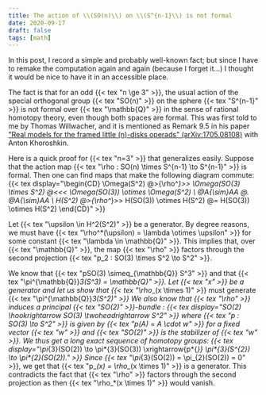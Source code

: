```yaml
---
title: The action of \\(SO(n)\\) on \\(S^{n-1}\\) is not formal
date: 2020-09-17
draft: false
tags: [math]
---
```


In this post, I record a simple and probably well-known fact; but since I have to remake the computation again and again (because I forget it...) I thought it would be nice to have it in an accessible place.

The fact is that for an odd {{< tex "n \ge 3" >}}, the usual action of the special orthogonal group {{< tex "SO(n)" >}} on the sphere {{< tex "S^{n-1}" >}} is not formal over {{< tex "\mathbb{Q}" >}} in the sense of rational homotopy theory, even though both spaces are formal.
This was first told to me by Thomas Willwacher, and it is mentioned as Remark 9.5 in his paper ["Real models for the framed little \(n\)-disks operads" (arXiv:1705.08108)](https://arxiv.org/abs/1705.08108) with Anton Khoroshkin.

Here is a quick proof for {{< tex "n=3" >}} that generalizes easily.
Suppose that the action map {{< tex "\rho : SO(n) \times S^{n-1} \to S^{n-1}" >}} is formal.
Then one can find maps that make the following diagram commute:
{{< tex display="\begin{CD} \Omega(S^2) @>{\rho^*}>> \Omega(SO(3) \times S^2) @<<< \Omega(SO(3)) \otimes \Omega(S^2) \\ @A{\sim}AA @. @A{\sim}AA \\ H(S^2) @>{\rho^*}>> H(SO(3)) \otimes H(S^2) @= H(SO(3)) \otimes H(S^2) \end{CD}" >}}

Let {{< tex "\upsilon \in H^2(S^2)" >}} be a generator.
By degree reasons, we must have {{< tex "\rho^*(\upsilon) = \lambda \otimes \upsilon" >}} for some constant {{< tex "\lambda \in \mathbb{Q}" >}}.
This implies that, over {{< tex "\mathbb{Q}" >}}, the map {{< tex "\rho" >}} factors through the second projection {{< tex "p_2 : SO(3) \times S^2 \to S^2" >}}.

We know that {{< tex "pSO(3) \simeq_{\mathbb{Q}} S^3" >}} and that {{< tex "\pi^{\mathbb{Q}}_3(S^3) = \mathbb{Q}" >}}.
Let {{< tex "x" >}} be a generator and let us show that {{< tex "\rho__(x \times 1)" >}} must generate {{< tex "\pi^{\mathbb{Q}}*3(S^2)" >}}
We also know that {{< tex "\rho" >}} induces a principal {{< tex "SO(2)" >}}-bundle :
{{< tex display="SO(2) \hookrightarrow SO(3) \twoheadrightarrow S^2" >}}
where {{< tex "p : SO(3) \to S^2" >}} is given by {{< tex "p(A) = A \cdot w" >}} for a fixed vector {{< tex "w" >}} and {{< tex "SO(2)" >}} is the stabilizer of {{< tex "w" >}}.
We thus get a long exact sequence of homotopy groups:
{{< tex display="\pi*{3}(SO(2)) \to \pi*{3}(SO(3)) \xrightarrow{p*{_}} \pi*{3}(S^{2}) \to \pi*{2}(SO(2))." >}}
Since {{< tex "\pi_{3}(SO(2)) = \pi_{2}(SO(2)) = 0" >}}, we get that {{< tex "p_*(x) = \rho_*(x \times 1)" >}} is a generator.
This contradicts the fact that {{< tex "\rho" >}} factors through the second projection as then {{< tex "\rho_*(x \times 1)" >}} would vanish.
